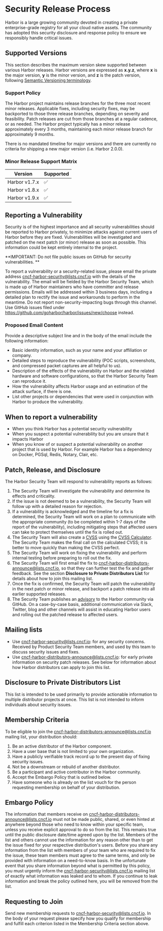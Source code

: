 # Security Release Process
Harbor is a large growing community devoted in creating a private enterprise-grade registry for all your cloud native assets. The community has adopted this security disclosure and response policy to ensure we responsibly handle critical issues.

## Supported Versions
This section describes the maximum version skew supported between various Harbor releases. Harbor versions are expressed as **x.y.z**, where **x** is the major version, **y** is the minor version, and **z** is the patch version, following [Semantic Versioning terminology](https://semver.org/). 

### Support Policy
The Harbor project maintains release branches for the three most recent minor releases. Applicable fixes, including security fixes, may be backported to those three release branches, depending on severity and feasibility. Patch releases are cut from those branches at a regular cadence, or as needed. The Harbor project typically has a minor release approximately every 3 months, maintaining each minor release branch for approximately 9 months.

There is no mandated timeline for major versions and there are currently no criteria for shipping a new major version (i.e. Harbor 2.0.0).

### Minor Release Support Matrix
| Version | Supported          |
| ------- | ------------------ |
| Harbor v1.7.x   | :white_check_mark: |
| Harbor v1.8.x   | :white_check_mark: |
| Harbor v1.9.x   | :white_check_mark: |
 
## Reporting a Vulnerability
Security is of the highest importance and all security vulnerabilities should be reported to Harbor privately, to minimize attacks against current users of Harbor before they are fixed. Vulnerabilities will be investigated and patched on the next patch (or minor) release as soon as possible. This information could be kept entirely internal to the project.  
 
**IMPORTANT: Do not file public issues on GitHub for security vulnerabilities. **

To report a vulnerability or a security-related issue, please email the private address cncf-harbor-security@lists.cncf.io with the details of the vulnerability. The email will be fielded by the Harbor Security Team, which is made up of Harbor maintainers who have committer and release permissions. Emails will be addressed within 3 business days, including a detailed plan to rectify the issue and workarounds to perform in the meantime. Do not report non-security-impacting bugs through this channel. Use GitHub issues filed under https://github.com/goharbor/harbor/issues/new/choose instead.

### Proposed Email Content
Provide a descriptive subject line and in the body of the email include the following information:
* Basic identity information, such as your name and your affiliation or company.
* Detailed steps to reproduce the vulnerability  (POC scripts, screenshots, and compressed packet captures are all helpful to us).
* Description of the effects of the vulnerability on Harbor and the related hardware and software configurations, so that the Harbor Security Team can reproduce it.
* How the vulnerability affects Harbor usage and an estimation of the attack surface, if there is one.
* List other projects or dependencies that were used in conjunction with Harbor to produce the vulnerability.
 
## When to report a vulnerability
* When you think Harbor has a potential security vulnerability
* When you suspect a potential vulnerability but you are unsure that it impacts Harbor
* When you know of or suspect a potential vulnerability on another project that is used by Harbor. For example Harbor has a dependency on Docker, PGSql, Redis, Notary, Clair, etc.
  
## Patch, Release, and Disclosure
The Harbor Security Team will respond to vulnerability reports as follows:
 
1.  The Security Team will investigate the vulnerability and determine its effects and criticality.
2.  If the issue is not deemed to be a vulnerability, the Security Team will follow up with a detailed reason for rejection.
3.  If a vulnerability is acknowledged and the timeline for a fix is determined, the Security Team will work on a plan to communicate with the appropriate community (to be completed within 1-7 days of the report of the vulnerability), including mitigating steps that affected users can take to protect themselves until the fix is rolled out.
4.  The Security Team will also create a [CVSS](https://www.first.org/cvss/specification-document) using the [CVSS Calculator](https://www.first.org/cvss/calculator/3.0). The Security Team makes the final call on the calculated CVSS; it is better to move quickly than making the CVSS perfect.
5.  The Security Team will work on fixing the vulnerability and perform internal testing before preparing to roll out the fix.
6.  The Security Team will first email the fix to cncf-harbor-distributors-announce@lists.cncf.io, so that they can further test the fix and gather feedback. See the section **Disclosure to Private Distributors List** for details about how to join this mailing list.
7.  Once the fix is confirmed, the Security Team will patch the vulnerability in the next patch or minor release, and backport a patch release into all earlier supported releases. 
8.  The Security Team publishes an [advisory](https://github.com/goharbor/harbor/security/advisories) to the Harbor community via GitHub. On a case-by-case basis, additional communication via Slack, Twitter, blog and other channels will assist in educating Harbor users and rolling out the patched release to affected users.  
 
## Mailing lists
- Use cncf-harbor-security@lists.cncf.io: for any security concerns. Received by Product Security Team members, and used by this team to discuss security issues and fixes.
- Use cncf-harbor-distributors-announce@lists.cncf.io: for early private information on security patch releases. See below for information about how Harbor distributors can apply to join this list.

## Disclosure to Private Distributors List
This list is intended to be used primarily to provide actionable information to multiple distributor projects at once. This list is not intended to inform individuals about security issues.

## Membership Criteria
To be eligible to join the cncf-harbor-distributors-announce@lists.cncf.io mailing list, your distribution should:
1. Be an active distributor of the Harbor component.
2. Have a user base that is not limited to your own organization.
3. Have a publicly verifiable track record up to the present day of fixing security issues.
4. Not be a downstream or rebuild of another distributor.
5. Be a participant and active contributor in the Harbor community.
6. Accept the Embargo Policy that is outlined below.
7. Have someone who is already on the list vouch for the person requesting membership on behalf of your distribution.
 
## Embargo Policy
The information that members receive on cncf-harbor-distributors-announce@lists.cncf.io must not be made public, shared, or even hinted at anywhere beyond those who need to know within your specific team, unless you receive explicit approval to do so from the list. This remains true until the public disclosure date/time agreed upon by the list. Members of the list and others cannot use the information for any reason other than to get the issue fixed for your respective distribution's users.
Before you share any information from the list with members of your team who are required to fix the issue, these team members must agree to the same terms, and only be provided with information on a need-to-know basis.
In the unfortunate event that you share information beyond what is permitted by this policy, you must urgently inform the cncf-harbor-security@lists.cncf.io mailing list of exactly what information was leaked and to whom.
If you continue to leak information and break the policy outlined here, you will be removed from the list.
 
## Requesting to Join
Send new membership requests to cncf-harbor-security@lists.cncf.io.
In the body of your request please specify how you qualify for membership and fulfill each criterion listed in the Membership Criteria section above.


